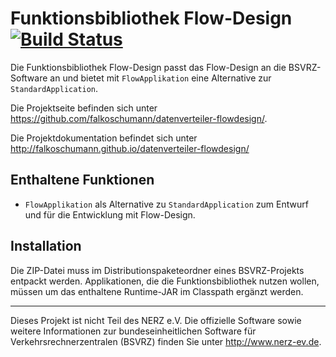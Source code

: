 Funktionsbibliothek Flow-Design [![Build Status](https://travis-ci.org/falkoschumann/datenverteiler-flowdesign.svg?branch=master)](https://travis-ci.org/falkoschumann/datenverteiler-flowdesign)
===============================

Die Funktionsbibliothek Flow-Design passt das Flow-Design an die BSVRZ-Software
an und bietet mit `FlowApplikation` eine Alternative zur `StandardApplication`.

Die Projektseite befinden sich unter
https://github.com/falkoschumann/datenverteiler-flowdesign/.

Die Projektdokumentation befindet sich unter
http://falkoschumann.github.io/datenverteiler-flowdesign/


Enthaltene Funktionen
---------------------

  - `FlowApplikation` als Alternative zu `StandardApplication` zum Entwurf und
    für die Entwicklung mit Flow-Design.


Installation
------------

Die ZIP-Datei muss im Distributionspaketeordner eines BSVRZ-Projekts entpackt
werden. Applikationen, die die Funktionsbibliothek nutzen wollen, müssen um das
enthaltene Runtime-JAR im Classpath ergänzt werden.


---

Dieses Projekt ist nicht Teil des NERZ e.V. Die offizielle Software sowie
weitere Informationen zur bundeseinheitlichen Software für
Verkehrsrechnerzentralen (BSVRZ) finden Sie unter http://www.nerz-ev.de.
